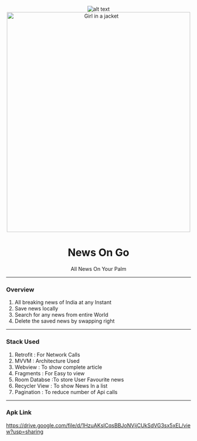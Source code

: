 <div align="center">

![alt text](https://image.shutterstock.com/image-photo/online-news-mobile-phone-close-600w-1204164946.jpg)
<img src="https://image.shutterstock.com/image-photo/online-news-mobile-phone-close-600w-1204164946.jpg" alt="Girl in a jacket" width="500" height="600">
# News On Go
All News On Your Palm

</div> 

---
### Overview
1. All breaking news of India at any Instant
2. Save news locally
3. Search for any news from entire World
4. Delete the saved news by swapping right

---
### Stack Used
1. Retrofit       :   For Network Calls
2. MVVM           :   Architecture Used
4. Webview        :  To show complete article 
5. Fragments      :   For Easy to view 
6. Room Databse   :To store User Favourite news
7. Recycler View  :   To show News In a list
8. Pagination     : To reduce number of Api calls
---
### Apk Link
https://drive.google.com/file/d/1HzuAKsICqsBBJoNVijCUkSdVG3sx5xEL/view?usp=sharing
